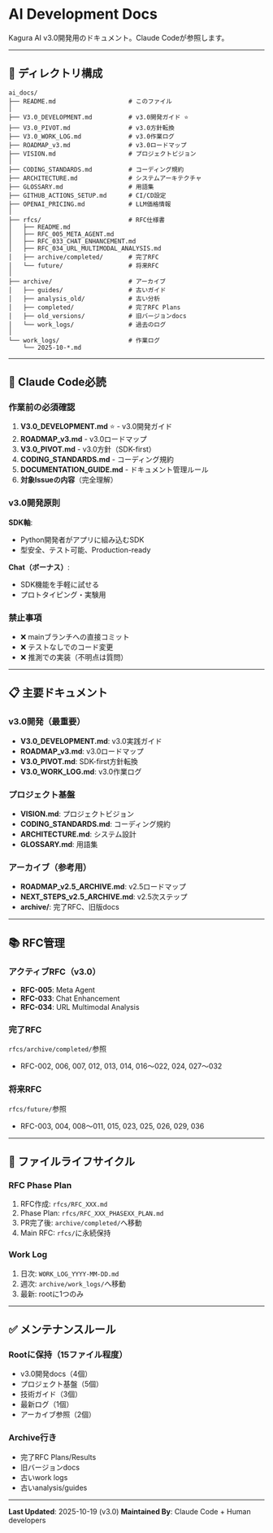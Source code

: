 # AI Development Docs

Kagura AI v3.0開発用のドキュメント。Claude Codeが参照します。

---

## 📂 ディレクトリ構成

```
ai_docs/
├── README.md                    # このファイル
│
├── V3.0_DEVELOPMENT.md          # v3.0開発ガイド ⭐️
├── V3.0_PIVOT.md                # v3.0方針転換
├── V3.0_WORK_LOG.md             # v3.0作業ログ
├── ROADMAP_v3.md                # v3.0ロードマップ
├── VISION.md                    # プロジェクトビジョン
│
├── CODING_STANDARDS.md          # コーディング規約
├── ARCHITECTURE.md              # システムアーキテクチャ
├── GLOSSARY.md                  # 用語集
├── GITHUB_ACTIONS_SETUP.md      # CI/CD設定
├── OPENAI_PRICING.md            # LLM価格情報
│
├── rfcs/                        # RFC仕様書
│   ├── README.md
│   ├── RFC_005_META_AGENT.md
│   ├── RFC_033_CHAT_ENHANCEMENT.md
│   ├── RFC_034_URL_MULTIMODAL_ANALYSIS.md
│   ├── archive/completed/       # 完了RFC
│   └── future/                  # 将来RFC
│
├── archive/                     # アーカイブ
│   ├── guides/                  # 古いガイド
│   ├── analysis_old/            # 古い分析
│   ├── completed/               # 完了RFC Plans
│   ├── old_versions/            # 旧バージョンdocs
│   └── work_logs/               # 過去のログ
│
└── work_logs/                   # 作業ログ
    └── 2025-10-*.md
```

---

## 🚨 Claude Code必読

### 作業前の必須確認

1. **V3.0_DEVELOPMENT.md** ⭐️ - v3.0開発ガイド
2. **ROADMAP_v3.md** - v3.0ロードマップ
3. **V3.0_PIVOT.md** - v3.0方針（SDK-first）
4. **CODING_STANDARDS.md** - コーディング規約
5. **DOCUMENTATION_GUIDE.md** - ドキュメント管理ルール
6. **対象Issueの内容**（完全理解）

### v3.0開発原則

**SDK軸**:
- Python開発者がアプリに組み込むSDK
- 型安全、テスト可能、Production-ready

**Chat（ボーナス）**:
- SDK機能を手軽に試せる
- プロトタイピング・実験用

### 禁止事項

- ❌ mainブランチへの直接コミット
- ❌ テストなしでのコード変更
- ❌ 推測での実装（不明点は質問）

---

## 📋 主要ドキュメント

### v3.0開発（最重要）

- **V3.0_DEVELOPMENT.md**: v3.0実践ガイド
- **ROADMAP_v3.md**: v3.0ロードマップ
- **V3.0_PIVOT.md**: SDK-first方針転換
- **V3.0_WORK_LOG.md**: v3.0作業ログ

### プロジェクト基盤

- **VISION.md**: プロジェクトビジョン
- **CODING_STANDARDS.md**: コーディング規約
- **ARCHITECTURE.md**: システム設計
- **GLOSSARY.md**: 用語集

### アーカイブ（参考用）

- **ROADMAP_v2.5_ARCHIVE.md**: v2.5ロードマップ
- **NEXT_STEPS_v2.5_ARCHIVE.md**: v2.5次ステップ
- **archive/**: 完了RFC、旧版docs

---

## 📚 RFC管理

### アクティブRFC（v3.0）

- **RFC-005**: Meta Agent
- **RFC-033**: Chat Enhancement
- **RFC-034**: URL Multimodal Analysis

### 完了RFC

`rfcs/archive/completed/`参照
- RFC-002, 006, 007, 012, 013, 014, 016〜022, 024, 027〜032

### 将来RFC

`rfcs/future/`参照
- RFC-003, 004, 008〜011, 015, 023, 025, 026, 029, 036

---

## 🔄 ファイルライフサイクル

### RFC Phase Plan

1. RFC作成: `rfcs/RFC_XXX.md`
2. Phase Plan: `rfcs/RFC_XXX_PHASEXX_PLAN.md`
3. PR完了後: `archive/completed/`へ移動
4. Main RFC: `rfcs/`に永続保持

### Work Log

1. 日次: `WORK_LOG_YYYY-MM-DD.md`
2. 週次: `archive/work_logs/`へ移動
3. 最新: rootに1つのみ

---

## ✅ メンテナンスルール

### Rootに保持（15ファイル程度）

- v3.0開発docs（4個）
- プロジェクト基盤（5個）
- 技術ガイド（3個）
- 最新ログ（1個）
- アーカイブ参照（2個）

### Archive行き

- 完了RFC Plans/Results
- 旧バージョンdocs
- 古いwork logs
- 古いanalysis/guides

---

**Last Updated**: 2025-10-19 (v3.0)
**Maintained By**: Claude Code + Human developers
